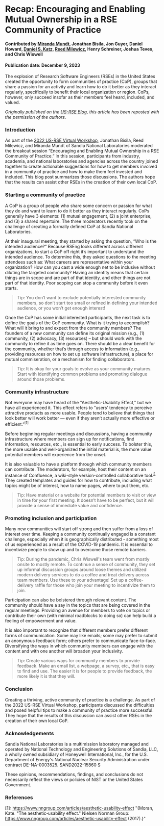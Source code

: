 # Recap: Encouraging and Enabling Mutual Ownership in a RSE Community of Practice

#### Contributed by [Miranda Mundt](https://github.com/mrmundt), Jonathan Bisila, Jon Guyer, Daniel Howard, [Daniel S. Katz](https://github.com/danielskatz), [Reed Milewicz](https://github.com/rmmilewi), Henry Schreiner, Joshua Teves, and Chris Wiswell

#### Publication date: December 9, 2023

<!-- start deck -->
The explosion of Research Software Engineers (RSEs) in the United States
created the opportunity to form communities of practice (CoP), groups that
share a passion for an activity and learn how to do it better as they interact
regularly, specifically to benefit their local organization or region. CoPs,
however, only succeed insofar as their members feel heard, included, and valued.
<!-- end deck -->

*Originally published on the [US-RSE Blog](https://us-rse.org/2022-11-21-vws-rse-cop-summary/), this article has been reposted with the permission of the authors.*

### Introduction

As part of the [2022 US-RSE Virtual Workshop](https://us-rse.org/virtual-workshop-2022/),
Jonathan Bisila, Reed Milewicz, and Miranda Mundt of Sandia National Laboratories
moderated the breakout session “Encouraging and Enabling Mutual Ownership in a
RSE Community of Practice.” In this session, participants from industry,
academia, and national laboratories and agencies across the country joined
together to create actionable suggestions for how to get members involved in a
community of practice and how to make them feel invested and included.
This blog post summarizes those discussions. The authors
hope that the results can assist other RSEs in the
creation of their own local CoP.

### Starting a community of practice

A CoP is a group of people who share some concern or passion for what they do
and want to learn to do it better as they interact regularly. CoPs generally
have 3 elements: (1) mutual engagement, (2) a joint enterprise, and (3) a
shared repertoire. The three moderators recently took on the challenge of
creating a formally defined CoP at Sandia National Laboratories.

At their inaugural meeting, they started by asking the question, “Who is the
intended audience?” Because RSEng looks different across different organizations,
to start a CoP off right it’s important to understand the intended audience.
To determine this, they asked questions to the meeting attendees such as: What
careers are representative within your organization? How can you cast a wide
enough net to be inclusive without diluting the targeted community? Having an
identity means that certain things are in scope and are part of that identity,
and other things are not part of that identity. Poor scoping can stop a
community before it even starts.

> Tip: You don’t want to exclude potentially interested community members, so don’t start too small or refined in defining your intended audience, or you won’t get enough interest!

Once the CoP has some initial interested participants, the next task is to
define the goals of the CoP community. What is it trying to accomplish? What
will it bring to and expect from the community members?
The founders of a new community can define
its original mission (e.g., (1) community, (2) advocacy, (3) resources) 
– but should work with the community to refine it as time
goes on. There should be a clear benefit for the community, whether that’s
through access to information (e.g., providing resources on how to set up
software infrastructure), a place for mutual commiseration, or a mechanism for
finding collaborators.

> Tip: It is okay for your goals to evolve as your community matures. Start with identifying common problems and promoting dialogue around those problems.

### Community infrastructure

Not everyone may have heard of the "Aesthetic-Usability Effect," but we have
all experienced it. This effect refers to “users’ tendency to perceive
attractive products as more usable. People tend to believe that things that
look better will work better — even if they aren’t actually more effective or
efficient.”<sup>[1]</sup>

Before beginning regular meetings and discussions, having a community
infrastructure where members can sign up for notifications, find information,
resources, etc., is essential to early success. To bolster this, the more usable
and well-organized the initial material is, the more value potential members
will experience from the onset.

It is also valuable to have a platform through which community members can
contribute. The moderators, for example, host their content on an instance of
Confluence, a wiki-style version-controlled collaborative tool.<sup>[2]</sup> They created
templates and guides for how to contribute, including what topics might be of
interest, how to name pages, where to put them, etc.

> Tip: Have material or a website for potential members to visit or view in time for your first meeting. It doesn’t have to be perfect, but it will provide a sense of immediate value and confidence.

### Promoting inclusion and participation

Many new communities will start off strong and then suffer from a loss of
interest over time. Keeping a community continually engaged is a constant
challenge, especially when it is geographically distributed - something most
of us experienced as a result of the COVID-19 pandemic. It is essential to
incentivize people to show up and to overcome those remote barriers.

> Tip: During the pandemic, Chris Wiswell's team went from mostly onsite to mostly remote. To continue a sense of community, they set up informal discussion groups around loose themes and utilized modern delivery services to do a coffee and treat delivery across team members. Use these to your advantage! Set up a coffee-delivery raffle for those who join your meeting to incentivize them to join.

Participation can also be bolstered through relevant content. The community
should have a say in the topics that are being covered in the regular meetings.
Providing an avenue for members to vote on topics or contribute their own
(with minimal roadblocks to doing so) can help build a feeling of empowerment
and value.

It is also important to recognize that different members prefer different
forms of communication. Some may like emails; some may prefer to submit an
anonymous feedback form; others prefer to communicate face-to-face. Diversifying
the ways in which community members can engage with the content and with
one another will broaden your inclusivity.

> Tip: Create various ways for community members to provide feedback. Make an email list, a webpage, a survey, etc., that is easy to find and use. The easier it is for people to provide feedback, the more likely it is that they will.

### Conclusion

Creating a thriving, active community of practice is a challenge. As part of the 2022
US-RSE Virtual Workshop, participants discussed the difficulties and posed
helpful tips to make a community of practice more successful. They hope that
the results of this discussion can assist other RSEs in the creation of their
own local CoP.

### Acknowledgements

Sandia National Laboratories is a multimission laboratory managed and operated
by National Technology and Engineering Solutions of Sandia, LLC, a wholly owned
subsidiary of Honeywell International, Inc., for the U.S. Department of
Energy's National Nuclear Security Administration under contract DE-NA-0003525.
SAND2022-15860 S

These opinions, recommendations, findings, and conclusions do not necessarily
reflect the views or policies of NIST or the United States Government.

<!---
Publish: yes
Pinned: no
Topics: strategies for more effective teams, software engineering
--->

### References

[1]: https://www.nngroup.com/articles/aesthetic-usability-effect "{Moran, Kate. "The aesthetic-usability effect." Nielsen Norman Group: https://www.nngroup.com/articles/aesthetic-usability-effect (2017).}"

[2]: https://www.atlassian.com/software/confluence/guides/get-started/confluence-overview "{https://www.atlassian.com/software/confluence/guides/get-started/confluence-overview.}"
